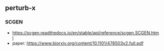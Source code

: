 

## perturb-x

### SCGEN
- https://scgen.readthedocs.io/en/stable/api/reference/scgen.SCGEN.html
- paper: https://www.biorxiv.org/content/10.1101/478503v2.full.pdf


